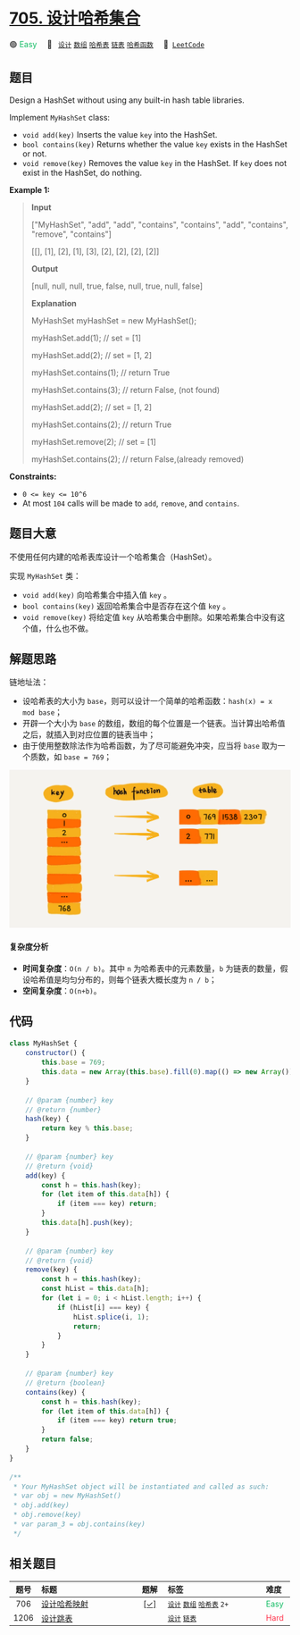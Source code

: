 # [705. 设计哈希集合](https://leetcode.com/problems/design-hashset)

🟢 <font color=#15bd66>Easy</font>&emsp; 🔖&ensp; [`设计`](/tag/design.md) [`数组`](/tag/array.md) [`哈希表`](/tag/hash-table.md) [`链表`](/tag/linked-list.md) [`哈希函数`](/tag/hash-function.md)&emsp; 🔗&ensp;[`LeetCode`](https://leetcode.com/problems/design-hashset)

## 题目

Design a HashSet without using any built-in hash table libraries.

Implement `MyHashSet` class:

- `void add(key)` Inserts the value `key` into the HashSet.
- `bool contains(key)` Returns whether the value `key` exists in the HashSet or not.
- `void remove(key)` Removes the value `key` in the HashSet. If `key` does not exist in the HashSet, do nothing.

**Example 1:**

> **Input**
>
> ["MyHashSet", "add", "add", "contains", "contains", "add", "contains", "remove", "contains"]
>
> [[], [1], [2], [1], [3], [2], [2], [2], [2]]
>
> **Output**
>
> [null, null, null, true, false, null, true, null, false]
>
> **Explanation**
>
> MyHashSet myHashSet = new MyHashSet();
>
> myHashSet.add(1); // set = [1]
>
> myHashSet.add(2); // set = [1, 2]
>
> myHashSet.contains(1); // return True
>
> myHashSet.contains(3); // return False, (not found)
>
> myHashSet.add(2); // set = [1, 2]
>
> myHashSet.contains(2); // return True
>
> myHashSet.remove(2); // set = [1]
>
> myHashSet.contains(2); // return False,(already removed)

**Constraints:**

- `0 <= key <= 10^6`
- At most `104` calls will be made to `add`, `remove`, and `contains`.

## 题目大意

不使用任何内建的哈希表库设计一个哈希集合（HashSet）。

实现 `MyHashSet` 类：

- `void add(key)` 向哈希集合中插入值 `key` 。
- `bool contains(key)` 返回哈希集合中是否存在这个值 `key` 。
- `void remove(key)` 将给定值 `key` 从哈希集合中删除。如果哈希集合中没有这个值，什么也不做。

## 解题思路

链地址法：

- 设哈希表的大小为 `base`，则可以设计一个简单的哈希函数：`hash(x) = x mod base`；
- 开辟一个大小为 `base` 的数组，数组的每个位置是一个链表。当计算出哈希值之后，就插入到对应位置的链表当中；
- 由于使用整数除法作为哈希函数，为了尽可能避免冲突，应当将 `base` 取为一个质数，如 `base = 769`；

![](../image/705.png)

#### 复杂度分析

- **时间复杂度**：`O(n / b)`。其中 `n` 为哈希表中的元素数量，`b` 为链表的数量，假设哈希值是均匀分布的，则每个链表大概长度为 `n / b`；
- **空间复杂度**：`O(n+b)`。

## 代码

```javascript
class MyHashSet {
	constructor() {
		this.base = 769;
		this.data = new Array(this.base).fill(0).map(() => new Array());
	}

	// @param {number} key
	// @return {number}
	hash(key) {
		return key % this.base;
	}

	// @param {number} key
	// @return {void}
	add(key) {
		const h = this.hash(key);
		for (let item of this.data[h]) {
			if (item === key) return;
		}
		this.data[h].push(key);
	}

	// @param {number} key
	// @return {void}
	remove(key) {
		const h = this.hash(key);
		const hList = this.data[h];
		for (let i = 0; i < hList.length; i++) {
			if (hList[i] === key) {
				hList.splice(i, 1);
				return;
			}
		}
	}

	// @param {number} key
	// @return {boolean}
	contains(key) {
		const h = this.hash(key);
		for (let item of this.data[h]) {
			if (item === key) return true;
		}
		return false;
	}
}

/**
 * Your MyHashSet object will be instantiated and called as such:
 * var obj = new MyHashSet()
 * obj.add(key)
 * obj.remove(key)
 * var param_3 = obj.contains(key)
 */
```

## 相关题目

<!-- prettier-ignore -->
| 题号 | 标题 | 题解 | 标签 | 难度 |
| :------: | :------ | :------: | :------ | :------ |
| 706 | [设计哈希映射](https://leetcode.com/problems/design-hashmap) | [[✓]](/problem/0706.md) |  [`设计`](/tag/design.md) [`数组`](/tag/array.md) [`哈希表`](/tag/hash-table.md) `2+` | <font color=#15bd66>Easy</font> |
| 1206 | [设计跳表](https://leetcode.com/problems/design-skiplist) |  |  [`设计`](/tag/design.md) [`链表`](/tag/linked-list.md) | <font color=#ff334b>Hard</font> |

<style>
.blue {
    background-color: #096dd9;
    padding: 0.25rem 0.5rem;
    margin: 0;
    font-size: 0.85em;
    border-radius: 3px;
    color: white;
    font-weight: 500;
}
table th:first-of-type { width: 10%; }
table th:nth-of-type(2) { width: 35%; }
table th:nth-of-type(3) { width: 10%; }
table th:nth-of-type(4) { width: 35%; }
table th:nth-of-type(5) { width: 10%; }
</style>
